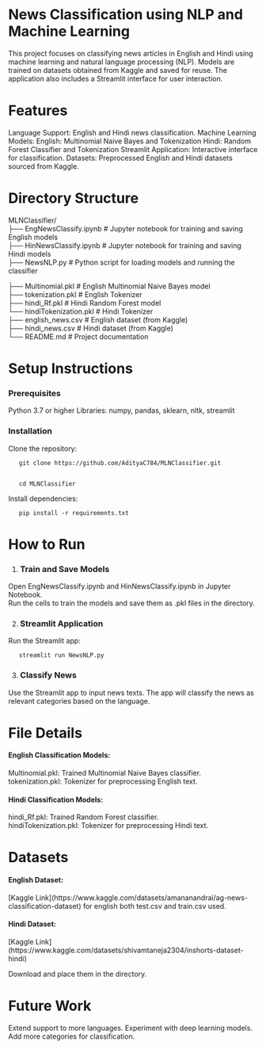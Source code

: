 
# News Classification using NLP and Machine Learning

This project focuses on classifying news articles in English and Hindi using machine learning and natural language processing (NLP). Models are trained on datasets obtained from Kaggle and saved for reuse. The application also includes a Streamlit interface for user interaction.

# Features 

Language Support: English and Hindi news classification.
Machine Learning Models:
English: Multinomial Naive Bayes and Tokenization
Hindi: Random Forest Classifier and Tokenization
Streamlit Application: Interactive interface for classification.
Datasets: Preprocessed English and Hindi datasets sourced from Kaggle.


# Directory Structure


MLNClassifier/<br>
├── EngNewsClassify.ipynb        # Jupyter notebook for training and saving English models <br>
├── HinNewsClassify.ipynb        # Jupyter notebook for training and saving Hindi models<br>
├── NewsNLP.py                   # Python script for loading models and running the classifier<br>

├── Multinomial.pkl          # English Multinomial Naive Bayes model<br>
├── tokenization.pkl         # English Tokenizer<br>
├── hindi_Rf.pkl             # Hindi Random Forest model<br>
└── hindiTokenization.pkl    # Hindi Tokenizer<br>
├── english_news.csv         # English dataset (from Kaggle)<br>
├── hindi_news.csv           # Hindi dataset (from Kaggle)<br>
└── README.md                # Project documentation<br>


# Setup Instructions

<h3>Prerequisites</h3>

Python 3.7 or higher
Libraries: numpy, pandas, sklearn, nltk, streamlit
 
 
<h3>Installation</h3>

Clone the repository:

       git clone https://github.com/AdityaC784/MLNClassifier.git

       
       cd MLNClassifier


Install dependencies:

       pip install -r requirements.txt


# How to Run

1. <h3>Train and Save Models</h3>

Open EngNewsClassify.ipynb and HinNewsClassify.ipynb in Jupyter Notebook. <br>
Run the cells to train the models and save them as .pkl files in the directory.


2. <h3> Streamlit Application</h3>

Run the Streamlit app:  

       streamlit run NewsNLP.py  

   
3. <h3>Classify News</h3>

Use the Streamlit app to input news texts.
The app will classify the news as relevant categories based on the language.


# File Details

<h4>English Classification Models:</h4>

Multinomial.pkl: Trained Multinomial Naive Bayes classifier.<br>
tokenization.pkl: Tokenizer for preprocessing English text.

<h4>Hindi Classification Models:</h4>
hindi_Rf.pkl: Trained Random Forest classifier.<br>
hindiTokenization.pkl: Tokenizer for preprocessing Hindi text.

# Datasets

<h4>English Dataset:</h4> [Kaggle Link](https://www.kaggle.com/datasets/amananandrai/ag-news-classification-dataset)   
for english both test.csv and train.csv used.

<h4>Hindi Dataset:</h4>   [Kaggle Link](https://www.kaggle.com/datasets/shivamtaneja2304/inshorts-dataset-hindi)

Download and place them in the directory.


# Future Work

Extend support to more languages.
Experiment with deep learning models.
Add more categories for classification.

